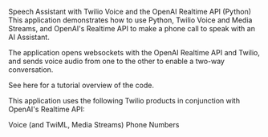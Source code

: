 Speech Assistant with Twilio Voice and the OpenAI Realtime API (Python)
This application demonstrates how to use Python, Twilio Voice and Media Streams, and OpenAI's Realtime API to make a phone call to speak with an AI Assistant.

The application opens websockets with the OpenAI Realtime API and Twilio, and sends voice audio from one to the other to enable a two-way conversation.

See here for a tutorial overview of the code.

This application uses the following Twilio products in conjunction with OpenAI's Realtime API:

Voice (and TwiML, Media Streams)
Phone Numbers
